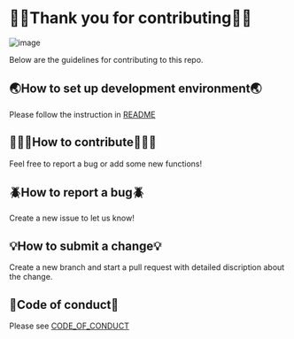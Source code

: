 # 👍🏼Thank you for contributing👍🏼
![image](https://geolatinas.weebly.com/uploads/1/2/4/6/124680710/character-couple-solving-puzzle-pieces-illustration-53876-32627_orig.jpg)

Below are the guidelines for contributing to this repo.

## 🌏How to set up development environment🌏
Please follow the instruction in [README](https://github.com/juliachiu1/csc510_g4_hw2345/blob/main/README.md)

## 🙋🏻‍♀️How to contribute🙋🏻‍♂️
Feel free to report a bug or add some new functions!

## 🪲How to report a bug🪲
Create a new issue to let us know!

## 💡How to submit a change💡
Create a new branch and start a pull request with detailed discription about the change.

## 🚦Code of conduct🚦
Please see [CODE_OF_CONDUCT](https://github.com/juliachiu1/csc510_g4_hw2345/blob/main/CODE_OF_CONDUCT.md)
